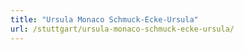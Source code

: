 ```yaml
---
title: "Ursula Monaco Schmuck-Ecke-Ursula"
url: /stuttgart/ursula-monaco-schmuck-ecke-ursula/
---
```

